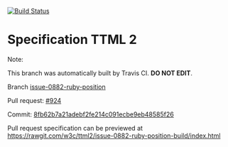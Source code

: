 [![Build Status](https://travis-ci.org/w3c/ttml2.svg?branch=issue-0882-ruby-position)](https://travis-ci.org/w3c/ttml2)


# Specification TTML 2


Note:


This branch was automatically built by Travis CI. <b>DO NOT EDIT</b>.


 Branch [issue-0882-ruby-position](https://github.com/w3c/ttml2/tree/issue-0882-ruby-position)


 Pull request: [#924](https://github.com/w3c/ttml2/pull/924)


 Commit: [8fb62b7a21adebf2fe214c091ecbe9eb48585f26](https://github.com/w3c/ttml2/commit/8fb62b7a21adebf2fe214c091ecbe9eb48585f26)

Pull request specification can be previewed at https://rawgit.com/w3c/ttml2/issue-0882-ruby-position-build/index.html




